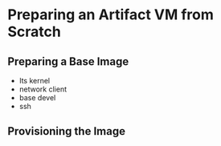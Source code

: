 # Preparing an Artifact VM from Scratch



## Preparing a Base Image

- lts kernel
- network client
- base devel
- ssh

## Provisioning the Image
